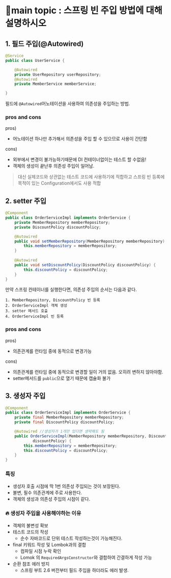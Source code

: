 # 📍main topic : 스프링 빈 주입 방법에 대해 설명하시오


## 1. 필드 주입(@Autowired)
```java
@Service
public class UserService {

    @Autowired
    private UserRepository userRepository;
    @Autowired
    private MemberService memberService;

}
```

필드에 `@Autowired`어노테이션을 사용하여 의존성을 주입하는 방법.

### pros and cons
pros) 
+ 어노테이션 하나만 추가해서 의존성을 주입 할 수 있으므로 사용이 간단함

cons)
+ 외부에서 변경이 불가능하기때문에 DI 컨테이너없이는 테스트 할 수없음!
+ 객체의 생성이 끝난후 의존성 주입이 일어남.

> 대신 실제코드와 상관없는 테스트 코드에 사용하기에 적합하고 스프링 빈 등록에 목적이 있는
> Configuration에서도 사용 적합

## 2. setter 주입
```java
@Component
public class OrderServiceImpl implements OrderService {
    private MemberRepository memberRepository;
    private DiscountPolicy discountPolicy;

    @Autowired
    public void setMemberRepository(MemberRepository memberRepository) {
        this.memberRepository = memberRepository;
    }
    
    @Autowired
    public void setDiscountPolicy(DiscountPolicy discountPolicy) {
        this.discountPolicy = discountPolicy;
    }
}
```

만약 스프링 컨테이너를 실행한다면, 의존성 주입의 순서는 다음과 같다.
```
1. MemberRepository, DiscountPolicy 빈 등록
2. OrderServiceImpl 객체 생성
3. setter 메서드 호출 
4. OrderServiceImpl 빈 등록
```

### pros and cons
pros) 
+ 의존관계를 런타임 중에 동적으로 변경가능

cons)
+ 의존관계를 런타임 중에 동적으로 변경할 일이 거의 없음. 오히려 변하지 않아야함.
+ setter메서드를 `public`으로 열기 때문에 캡슐화 불가

## 3. 생성자 주입
```java
@Component
public class OrderServiceImpl implements OrderService {
    private final MemberRepository memberRepository;
    private final DiscountPolicy discountPolicy;

    @Autowired //생성자가 1개만 있다면 생략해도 됨
    public OrderServiceImpl(MemberRepository memberRepository, DiscountPolicy
            discountPolicy) {
        this.memberRepository = memberRepository;
        this.discountPolicy = discountPolicy;
    }
}
```
### 특징
+ 생성자 호출 시점에 딱 1번 의존성 주입되는 것이 보장된다. 
+ 불변, 필수 의존관계에 주로 사용한다.
+ 객체의 생성과 의존성 주입의 시점이 같다.

### 🔥 생성자 주입을 사용해야하는 이유
+ 객체의 불변성 확보
+ 테스트 코드의 작성
  + 순수 자바코드로 단위 테스트 작성하는것이 가능해진다.
+ final 키워드 작성 및 Lombok과의 결합
  + 컴파일 시점 누락 확인
  + Lomok 의 `RequiredArgsConstructor`와 결합하여 간결하게 작성 가능
+ 순환 참조 에러 방지
  + 스프링 부트 2.6 버전부터 필드 주입을 하더라도 에러 발생.

